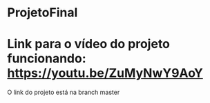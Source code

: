 # ProjetoFinal
# Link para o vídeo do projeto funcionando: https://youtu.be/ZuMyNwY9AoY
O link do projeto está na branch master
